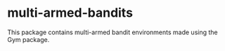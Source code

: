 # multi-armed-bandits
This package contains multi-armed bandit environments made using the Gym package.
